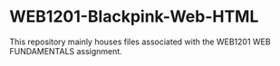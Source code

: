 # WEB1201-Blackpink-Web-HTML
 This repository mainly houses files associated with the WEB1201 WEB FUNDAMENTALS assignment.

